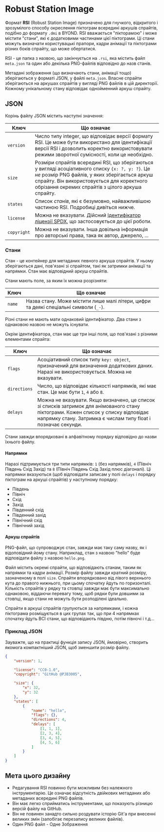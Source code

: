# Robust Station Image

Формат **RSI** (Robust Station Image) призначено для гнучкого, відкритого і зрозумілого способу <!--Додайте ще одне вихваляння, яке би тут підійшло! --> окреслення піктограм всередині аркушів спрайтів, подібно до формату `.dmi` в BYOND. RSI вважається "пікторамою" і може містити "стани", які є додатковими частинами цієї піктограми. Ці стани можуть визначати користувацькі прапори, кадри анімації та піктограми різних боків спрайту, що може обертатися.

RSI - це папка з назвою, що закінчується на `.rsi`, яка містить файл `meta.json` та один або декілька PNG-файлів відповідно до назв станів.

Метадані зображення (що визначають стани, анімації тощо) зберігаються у форматі JSON, у файлі `meta.json`. Власне спрайти зберігаються на аркушах спрайтів у вигляді PNG файлів в цій директорії. Кожному унікальному стану відповідає однойменний аркуш спрайту.

## JSON

Корінь файлу JSON містить наступні значення:

Ключ | Що означає
--- | -------
`version` | Число типу integer, що відповідає версії формату RSI. Це може бути використано для ідентифікації версії RSI і дозволить коректно використовувати режими зворотної сумісності, коли це необхідно.
`size` | Розміри спрайтів всередині RSI, що зберігаються у вигляді асоціативного списку `{x: ?, y: ?}`. Це _не_ розмір PNG файлів, у яких зберігається аркуш спрайту. Він використовується для коректного обрізання окремих спрайтів з цілого аркуша спрайту.
`states` | Список _станів_, які є безумовно, найважливішою частиною RSI. Подробиці дивіться нижче.
`license` | Можна не вказувати. Дійсний [Ідентифікатор ліцензії SPDX](https://spdx.org/licenses/), що застосовується до цієї роботи.
`copyright` | Можна не вказувати. Інша довільна інформація про авторські права, така як автор, джерело, ...

### Стани

Стан - це контейнер для метаданих певного аркуша спрайтів. У ньому зберігаються дані, пов'язані зі спрайтом, такі як затримки анімації та напрямки. Стан має відповідний аркуш спрайтів.

Стани мають поле, за яким їх можна розрізняти:

Ключ | Що означає
--- | -------
`name` | Назва стану. Може містити лише малі літери, цифри та деякі спеціальні символи (`_-`).

Різні стани не мають мати однаковий ідентифікатор. Два стани з однаковою назвою не можуть існувати.

Окрім ідентифікатора, стан має ще три інші поля, що пов'язані з різними елементами спрайта:

Ключ | Що означає
--- | -------
`flags` | Асоціативний список типу `key: object`, призначений для визначення додаткових даних. Наразі не використовується. Можна не вказувати.
`directions` | Число, що відповідає кількості напрямків, які має стан. Це має бути `1`, `4` або `8`.
`delays` | Можна не вказувати. Якщо визначено, це список зі списків затримок для анімованого стану піктограми. Кожен список у списку відповідає напрямку стану. Затримка є числам типу float і позначає секунди.

Стани завжди впорядковані в алфавітному порядку відповідно до назви їхнього файлу.

#### Напрямки

Наразі підтримується три типи напрямків: `1` (без напрямків), `4` (Північ Південь Схід Захід) та `8` (Північ Південь Схід Захід плюс діагоналі).
Ці напрямки вказуються (щоб відповідати записам у полі `delays` і порядку піктограм на аркуші спрайтів) у наступному порядку:

* Південь
* Північ
* Схід
* Захід
* Південний схід
* Південний захід
* Північний схід
* Північний захід

#### Аркуш спрайтів

PNG-файл, що супроводжує стан, завжди має таку саму назву, як і відоповідний йому стану. Наприклад, стан з назвою "hello" буде відповідати файлу з назвою `hello.png`.

Файл містить окремі спрайти, що відповідають станам, таким як напрямки та кадри анімації. Розмір файлу завжди кратний розміру, зазначеному в полі `size`. Спрайти впорядковано від лівого верхнього кута до правого нижнього, при цьому спочатку йдуть по горизонталі. Кількість спрайтів у рядку та стовпці завжди має бути максимально однаковою, віддаючи перевагу тому, щоб рядки були довшими за стовпці, якщо стани не можуть бути розподілені ідеально.

Спрайти в аркуші спрайтів групуються за напрямками, і кожна піктограма розміщується в цих групах так, що при 4 напрямках спочатку йдуть ВСІ стани, що відповідають півдню, потім півночі і т.д...

### Приклад JSON

Зауважте, що на практиці функція запису JSON, ймовірно, створить якомога компактніший JSON, щоб зменшити розмір файлу. 

```json
{
    "version": 1,

    "license": "CC0-1.0",
    "copyright": "GitHub @PJB3005",

    "size": {
        "x": 32,
        "y": 32
    },
    "states": [
        {
            "name": "hello",
            "flags": {},
            "directions": 4,
            "delays": [
                [1, 1, 1],
                [2, 3, 4],
                [3, 4, 5],
                [4, 5, 6]
            ]
        }
    ]
}
```

## Мета цього дизайну

* Редагування RSI повинно бути можливим без належного інструментарію. Це означає відсутність двійкових метаданих або метаданих всередині PNG файлів.
* Він має легко сприйматись інструментами, що показують різницю версій файлу на GitHub.
* Він не повинен занадто сильно роздувати історію Git'a при внесенні великих змін (запобігає перезапису великих файлів).
* Один PNG файл - Одне Зображення